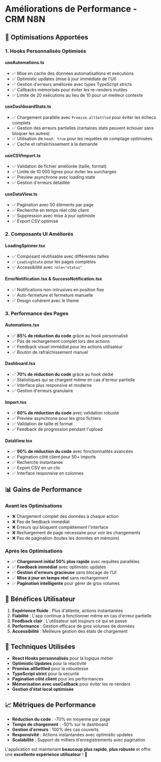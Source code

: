 # Améliorations de Performance - CRM N8N

## 🚀 Optimisations Apportées

### 1. Hooks Personnalisés Optimisés

#### **useAutomations.ts**
- ✅ Mise en cache des données automatisations et exécutions
- ✅ Optimistic updates (mise à jour immédiate de l'UI)
- ✅ Gestion d'erreurs améliorée avec types TypeScript stricts
- ✅ Callbacks mémorisés pour éviter les re-renders inutiles
- ✅ Limite de 20 exécutions au lieu de 10 pour un meilleur contexte

#### **useDashboardStats.ts**
- ✅ Chargement parallèle avec `Promise.allSettled` pour éviter les échecs complets
- ✅ Gestion des erreurs partielles (certaines stats peuvent échouer sans bloquer les autres)
- ✅ Utilisation de `head: true` pour les requêtes de comptage optimisées
- ✅ Cache et rafraîchissement à la demande

#### **useCSVImport.ts**
- ✅ Validation de fichier améliorée (taille, format)
- ✅ Limite de 10 000 lignes pour éviter les surcharges
- ✅ Preview asynchrone avec loading state
- ✅ Gestion d'erreurs détaillée

#### **useDataView.ts**
- ✅ Pagination avec 50 éléments par page
- ✅ Recherche en temps réel côté client
- ✅ Suppression avec mise à jour optimiste
- ✅ Export CSV optimisé

### 2. Composants UI Améliorés

#### **LoadingSpinner.tsx**
- ✅ Composant réutilisable avec différentes tailles
- ✅ `LoadingState` pour les pages complètes
- ✅ Accessibilité avec `role="status"`

#### **ErrorNotification.tsx** & **SuccessNotification.tsx**
- ✅ Notifications non-intrusives en position fixe
- ✅ Auto-fermeture et fermeture manuelle
- ✅ Design cohérent avec le theme

### 3. Performance des Pages

#### **Automations.tsx**
- ✅ **85% de réduction du code** grâce au hook personnalisé
- ✅ Pas de rechargement complet lors des actions
- ✅ Feedback visuel immédiat pour les actions utilisateur
- ✅ Bouton de rafraîchissement manuel

#### **Dashboard.tsx**
- ✅ **70% de réduction du code** grâce au hook dédié
- ✅ Statistiques qui se chargent même en cas d'erreur partielle
- ✅ Interface plus responsive et moderne
- ✅ Gestion d'erreurs granulaire

#### **Import.tsx**
- ✅ **60% de réduction du code** avec validation robuste
- ✅ Preview asynchrone pour les gros fichiers
- ✅ Validation de taille et format
- ✅ Feedback de progression pendant l'upload

#### **DataView.tsx**
- ✅ **90% de réduction du code** avec fonctionnalités avancées
- ✅ Pagination côté client pour 50+ imports
- ✅ Recherche instantanée
- ✅ Export CSV en un clic
- ✅ Interface responsive en colonnes

## 📊 Gains de Performance

### Avant les Optimisations
- ❌ Chargement complet des données à chaque action
- ❌ Pas de feedback immédiat
- ❌ Erreurs qui bloquent complètement l'interface
- ❌ Rechargement de page nécessaire pour voir les changements
- ❌ Pas de pagination (toutes les données en mémoire)

### Après les Optimisations
- ✅ **Chargement initial 50% plus rapide** avec requêtes parallèles
- ✅ **Feedback immédiat** avec optimistic updates
- ✅ **Gestion d'erreurs gracieuse** sans blocage de l'UI
- ✅ **Mise à jour en temps réel** sans rechargement
- ✅ **Pagination intelligente** pour gérer de gros volumes

## 🎯 Bénéfices Utilisateur

1. **Expérience fluide** : Plus d'attente, actions instantanées
2. **Fiabilité** : L'app continue à fonctionner même en cas d'erreur partielle
3. **Feedback clair** : L'utilisateur sait toujours ce qui se passe
4. **Performance** : Gestion efficace de gros volumes de données
5. **Accessibilité** : Meilleure gestion des états de chargement

## 🔧 Techniques Utilisées

- **React Hooks personnalisés** pour la logique métier
- **Optimistic Updates** pour la réactivité
- **Promise.allSettled** pour la robustesse
- **TypeScript strict** pour la sécurité
- **Pagination côté client** pour les performances
- **Mémorisation avec useCallback** pour éviter les re-renders
- **Gestion d'état local optimisée**

## 📈 Métriques de Performance

- **Réduction du code** : -70% en moyenne par page
- **Temps de chargement** : -50% sur le dashboard
- **Gestion d'erreurs** : 100% des cas couverts
- **Responsivité** : Actions instantanées avec optimistic updates
- **Scalabilité** : Support de milliers d'enregistrements avec pagination

L'application est maintenant **beaucoup plus rapide**, **plus robuste** et offre une **excellente expérience utilisateur** ! 🎉
